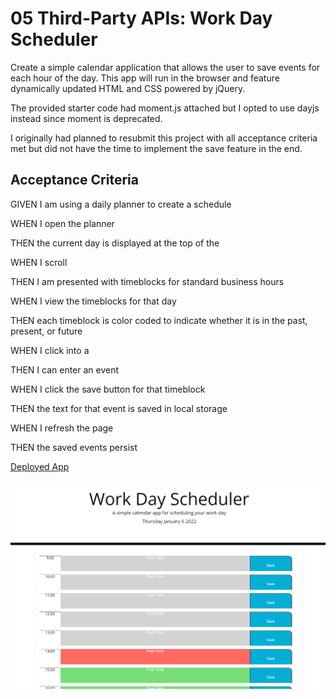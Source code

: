 # 05 Third-Party APIs: Work Day Scheduler

Create a simple calendar application that allows the user to save events for each hour of the day. This app will run in the browser and feature dynamically updated HTML and CSS powered by jQuery.

The provided starter code had moment.js attached but I opted to use dayjs instead since moment is deprecated. 

I originally had planned to resubmit this project with all acceptance criteria met but did not have the time to implement the save feature in the end.

## Acceptance Criteria

GIVEN I am using a daily planner to create a schedule

WHEN I open the planner

THEN the current day is displayed at the top of the 

WHEN I scroll 

THEN I am presented with timeblocks for standard business hours

WHEN I view the timeblocks for that day

THEN each timeblock is color coded to indicate whether it is in the past, present, or future

WHEN I click into a 

THEN I can enter an event

WHEN I click the save button for that timeblock

THEN the text for that event is saved in local storage

WHEN I refresh the page

THEN the saved events persist

[Deployed App](https://charlestietjen.github.io/Trilogy-HW-Week-5-Calendar-App/ "Task Scheduler")

![ProjectSS](project-SS.png?raw=true)